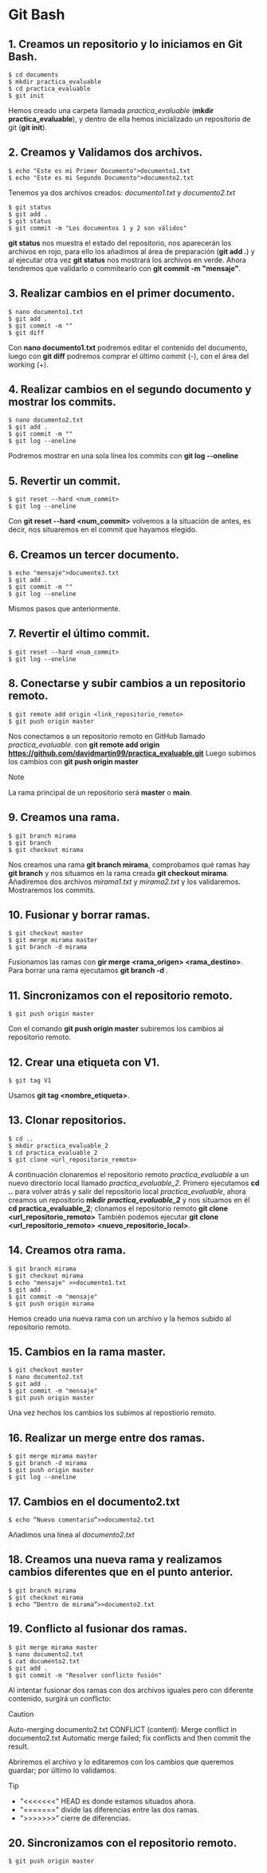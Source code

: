 # Git Bash

## 1. Creamos un repositorio y lo iniciamos en Git Bash.
```plain
$ cd documents
$ mkdir practica_evaluable
$ cd practica_evaluable
$ git init
```
Hemos creado una carpeta llamada _practica_evaluable_ (**mkdir practica_evaluable**), y dentro de ella hemos inicializado un repositorio de git (**git init**).


## 2. Creamos y Validamos dos archivos.
```plain
$ echo "Este es mi Primer Documento">documento1.txt
$ echo "Este es mi Segundo Documento">documento2.txt
```
Tenemos ya dos archivos creados: _documento1.txt_ y _documento2.txt_ 

```plain
$ git status
$ git add .
$ git status
$ git commit -m "Los documentos 1 y 2 son válidos"
```
**git status** nos muestra el estado del repositorio, nos aparecerán los archivos en rojo, para ello los añadimos al área de preparación (**git add .**) y al ejecutar otra vez **git status** nos mostrará los archivos en verde.
Ahora tendremos que validarlo o commitearlo con **git commit -m "mensaje"**.


## 3. Realizar cambios en el primer documento.
```plain
$ nano documento1.txt
$ git add .
$ git commit -m ""
$ git diff
```
Con **nano documento1.txt** podremos editar el contenido del documento, luego con **git diff** podremos comprar el último commit (-), con el área del working (+).


## 4. Realizar cambios en el segundo documento y mostrar los commits.
```plain
$ nano documento2.txt
$ git add .
$ git commit -m ""
$ git log --oneline
```
Podremos mostrar en una sola línea los commits con **git log --oneline**


## 5. Revertir un commit.
```plain
$ git reset --hard <num_commit>
$ git log --oneline
```
Con **git reset --hard <num_commit>** volvemos a la situación de antes, es decir, nos situaremos en el commit que hayamos elegido.


## 6. Creamos un tercer documento.
```plain
$ echo "mensaje">documento3.txt
$ git add .
$ git commit -m ""
$ git log --oneline
```
Mismos pasos que anteriormente.


## 7. Revertir el último commit. 
```plain
$ git reset --hard <num_commit>
$ git log --oneline
```

## 8. Conectarse y subir cambios a un repositorio remoto.
```plain
$ git remote add origin <link_repositorio_remoto>
$ git push origin master
```
Nos conectamos a un repositorio remoto en GitHub llamado _practica_evaluable_. con **git remote add origin https://github.com/davidmartin99/practica_evaluable.git**
Luego subimos los cambios con **git push origin master**
> [!NOTE]
> La rama principal de un repositorio será **master** o **main**.

## 9. Creamos una rama.
```plain
$ git branch mirama
$ git branch
$ git checkout mirama
```
Nos creamos una rama **git branch mirama**, comprobamos qué ramas hay **git branch** y nos situamos en la rama creada **git checkout mirama**.
Añadiremos dos archivos _mirama1.txt_ y _mirama2.txt_ y los validaremos.
Mostraremos los commits.

## 10. Fusionar y borrar ramas.
```plain
$ git checkout master
$ git merge mirama master
$ git branch -d mirama
```
Fusionamos las ramas con **gir merge <rama_origen> <rama_destino>**.
Para borrar una rama ejecutamos **git branch -d <rama>**.


## 11. Sincronizamos con el repositorio remoto.
```plain
$ git push origin master
```
Con el comando **git push origin master** subiremos los cambios al repositorio remoto.

## 12. Crear una etiqueta con V1.
```plain
$ git tag V1
```
Usamos **git tag <nombre_etiqueta>**.

## 13. Clonar repositorios.
```plain
$ cd ..
$ mkdir practica_evaluable_2
$ cd practica_evaluable_2
$ git clone <url_repositorio_remoto>
```
A continuación clonaremos el repositorio remoto _practica_evaluable_ a un nuevo directorio local llamado _practica_evaluable_2_.
Primero ejecutamos **cd ..** para volver atrás y salir del repositorio local _practica_evaluable_, ahora creamos un repositorio **mkdir _practica_evaluable_2_** y nos situamos en él **cd practica_evaluable_2**;  clonamos el repositorio remoto **git clone <url_repositorio_remoto>**
También podemos ejecutar **git clone <url_repositorio_remoto> <nuevo_repositorio_local>**.


## 14. Creamos otra rama. 
```plain
$ git branch mirama
$ git checkout mirama
$ echo "mensaje" >>documento1.txt
$ git add .
$ git commit -m "mensaje"
$ git push origin mirama
```
Hemos creado una nueva rama con un archivo y la hemos subido al repositorio remoto.


## 15. Cambios en la rama master.
```plain
$ git checkout master
$ nano documento2.txt
$ git add .
$ git commit -m "mensaje"
$ git push origin master
```
Una vez hechos los cambios los subimos al repostiorio remoto.


## 16. Realizar un merge entre dos ramas.
```plain
$ git merge mirama master
$ git branch -d mirama
$ git push origin master
$ git log --oneline
```

## 17. Cambios en el documento2.txt
```plain
$ echo “Nuevo comentario”>>documento2.txt
```
Añadimos una línea al _documento2.txt_


## 18. Creamos una nueva rama y realizamos cambios diferentes que en el punto anterior.
```plain
$ git branch mirama
$ git checkout mirama
$ echo “Dentro de mirama”>>documento2.txt
```

## 19. Conflicto al fusionar dos ramas.
```plain
$ git merge mirama master
$ nano documento2.txt
$ cat documento2.txt
$ git add .
$ git commit -m "Resolver conflicto fusión"
```
Al intentar fusionar dos ramas con dos archivos iguales pero con diferente contenido, surgirá un conflicto:
> [!CAUTION]
> Auto-merging documento2.txt
> CONFLICT (content): Merge conflict in documento2.txt
> Automatic merge failed; fix conflicts and then commit the result.

 Abriremos el archivo y lo editaremos con los cambios que queremos guardar; por último lo validamos.
 


> [!TIP]
> - "<<<<<<<" HEAD es donde estamos situados ahora.
> - "=======" divide las diferencias entre las dos ramas.
> - ">>>>>>>" cierre de diferencias.

## 20. Sincronizamos con el repositorio remoto. 
```plain
$ git push origin master
```
